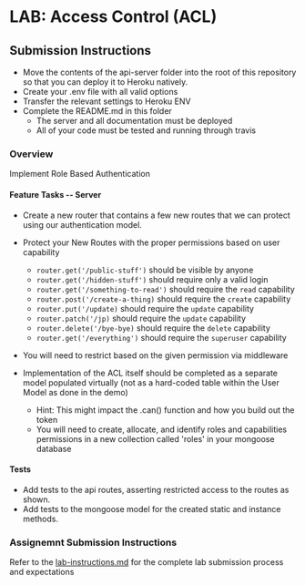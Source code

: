 # LAB: Access Control (ACL)

## Submission Instructions
  * Move the contents of the api-server folder into the root of this repository so that you can deploy it to Heroku natively.
  * Create your .env file with all valid options
  * Transfer the relevant settings to Heroku ENV
  * Complete the README.md in this folder
    * The server and all documentation must be deployed
    * All of your code must be tested and running through travis

### Overview
Implement Role Based Authentication

#### Feature Tasks -- Server
* Create a new router that contains a few new routes that we can protect using our authentication model.
* Protect your New Routes with the proper permissions based on user capability
  * `router.get('/public-stuff')` should be visible by anyone
  * `router.get('/hidden-stuff')` should require only a valid login
  * `router.get('/something-to-read')` should require the `read` capability
  * `router.post('/create-a-thing)` should require the `create` capability
  * `router.put('/update)` should require the `update` capability
  * `router.patch('/jp)` should require the `update` capability
  * `router.delete('/bye-bye)` should require the `delete` capability
  * `router.get('/everything')` should require the `superuser` capability

* You will need to restrict based on the given permission via middleware
* Implementation of the ACL itself should be completed as a separate model populated virtually (not as a hard-coded table within the User Model as done in the demo)
  * Hint: This might impact the .can() function and how you build out the token
  * You will need to create, allocate, and identify roles and capabilities permissions in a new collection called 'roles' in  your mongoose database

#### Tests
* Add tests to the api routes, asserting restricted access to the routes as shown.
* Add tests to the mongoose model for the created static and instance methods.

### Assignemnt Submission Instructions
Refer to the [lab-instructions.md](../../../reference/submission-instructions/labs) for the complete lab submission process and expectations

